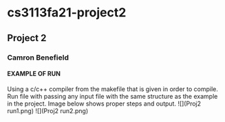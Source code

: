 # cs3113fa21-project2
## Project 2
### Camron Benefield
#### EXAMPLE OF RUN
Using a c/c++ compiler from the makefile that is given in order to compile. Run file with passing any input file with the same structure as the example in the project. Image below shows proper steps and output.
![](Proj2 run1.png)
![](Proj2 run2.png)
